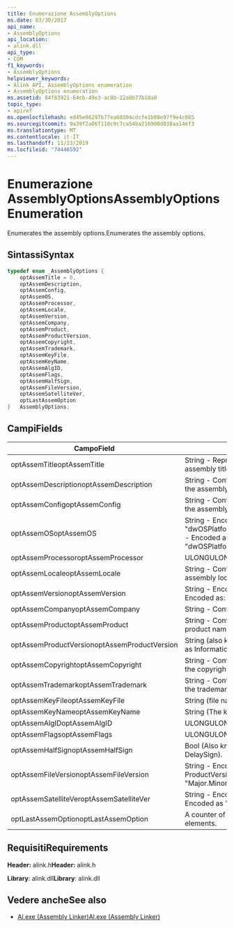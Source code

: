 ```yaml
---
title: Enumerazione AssemblyOptions
ms.date: 03/30/2017
api_name:
- AssemblyOptions
api_location:
- alink.dll
api_type:
- COM
f1_keywords:
- AssemblyOptions
helpviewer_keywords:
- Alink API, AssemblyOptions enumeration
- AssemblyOptions enumeration
ms.assetid: 84f83921-64cb-49e3-ac8b-22a0b77b18a8
topic_type:
- apiref
ms.openlocfilehash: ed45e06297b77ea60304cdcfe1b08e97f9e4c085
ms.sourcegitcommit: 9a39f2a06f110c9c7ca54ba216900d038aa14ef3
ms.translationtype: MT
ms.contentlocale: it-IT
ms.lasthandoff: 11/23/2019
ms.locfileid: "74446592"
---
```

# <a name="assemblyoptions-enumeration"></a><span data-ttu-id="0ea9c-102">Enumerazione AssemblyOptions</span><span class="sxs-lookup"><span data-stu-id="0ea9c-102">AssemblyOptions Enumeration</span></span>
<span data-ttu-id="0ea9c-103">Enumerates the assembly options.</span><span class="sxs-lookup"><span data-stu-id="0ea9c-103">Enumerates the assembly options.</span></span>  
  
## <a name="syntax"></a><span data-ttu-id="0ea9c-104">Sintassi</span><span class="sxs-lookup"><span data-stu-id="0ea9c-104">Syntax</span></span>  
  
```cpp  
typedef enum _AssemblyOptions {  
    optAssemTitle = 0,  
    optAssemDescription,  
    optAssemConfig,  
    optAssemOS,  
    optAssemProcessor,  
    optAssemLocale,  
    optAssemVersion,  
    optAssemCompany,  
    optAssemProduct,  
    optAssemProductVersion,  
    optAssemCopyright,  
    optAssemTrademark,  
    optAssemKeyFile,  
    optAssemKeyName,  
    optAssemAlgID,  
    optAssemFlags,  
    optAssemHalfSign,  
    optAssemFileVersion,  
    optAssemSatelliteVer,  
    optLastAssemOption  
}   AssemblyOptions;  
```  
  
## <a name="fields"></a><span data-ttu-id="0ea9c-105">Campi</span><span class="sxs-lookup"><span data-stu-id="0ea9c-105">Fields</span></span>  
  
|<span data-ttu-id="0ea9c-106">Campo</span><span class="sxs-lookup"><span data-stu-id="0ea9c-106">Field</span></span>|<span data-ttu-id="0ea9c-107">Descrizione</span><span class="sxs-lookup"><span data-stu-id="0ea9c-107">Description</span></span>|  
|-----------|-----------------|  
|<span data-ttu-id="0ea9c-108">optAssemTitle</span><span class="sxs-lookup"><span data-stu-id="0ea9c-108">optAssemTitle</span></span>|<span data-ttu-id="0ea9c-109">String - Represents the assembly title.</span><span class="sxs-lookup"><span data-stu-id="0ea9c-109">String - Represents the assembly title.</span></span>|  
|<span data-ttu-id="0ea9c-110">optAssemDescription</span><span class="sxs-lookup"><span data-stu-id="0ea9c-110">optAssemDescription</span></span>|<span data-ttu-id="0ea9c-111">String - Contains the assembly description.</span><span class="sxs-lookup"><span data-stu-id="0ea9c-111">String - Contains the assembly description.</span></span>|  
|<span data-ttu-id="0ea9c-112">optAssemConfig</span><span class="sxs-lookup"><span data-stu-id="0ea9c-112">optAssemConfig</span></span>|<span data-ttu-id="0ea9c-113">String - Contains the assembly configuration.</span><span class="sxs-lookup"><span data-stu-id="0ea9c-113">String - Contains the assembly configuration.</span></span>|  
|<span data-ttu-id="0ea9c-114">optAssemOS</span><span class="sxs-lookup"><span data-stu-id="0ea9c-114">optAssemOS</span></span>|<span data-ttu-id="0ea9c-115">String - Encoded as: "dwOSPlatformId.dwOSMajorVersion.dwOSMinorVersion".</span><span class="sxs-lookup"><span data-stu-id="0ea9c-115">String - Encoded as: "dwOSPlatformId.dwOSMajorVersion.dwOSMinorVersion".</span></span>|  
|<span data-ttu-id="0ea9c-116">optAssemProcessor</span><span class="sxs-lookup"><span data-stu-id="0ea9c-116">optAssemProcessor</span></span>|<span data-ttu-id="0ea9c-117">ULONG</span><span class="sxs-lookup"><span data-stu-id="0ea9c-117">ULONG</span></span>|  
|<span data-ttu-id="0ea9c-118">optAssemLocale</span><span class="sxs-lookup"><span data-stu-id="0ea9c-118">optAssemLocale</span></span>|<span data-ttu-id="0ea9c-119">String - Contains the assembly locale.</span><span class="sxs-lookup"><span data-stu-id="0ea9c-119">String - Contains the assembly locale.</span></span>|  
|<span data-ttu-id="0ea9c-120">optAssemVersion</span><span class="sxs-lookup"><span data-stu-id="0ea9c-120">optAssemVersion</span></span>|<span data-ttu-id="0ea9c-121">String - Encoded as: "Major.Minor.Build.Revision".</span><span class="sxs-lookup"><span data-stu-id="0ea9c-121">String - Encoded as: "Major.Minor.Build.Revision".</span></span>|  
|<span data-ttu-id="0ea9c-122">optAssemCompany</span><span class="sxs-lookup"><span data-stu-id="0ea9c-122">optAssemCompany</span></span>|<span data-ttu-id="0ea9c-123">String - Contains the company.</span><span class="sxs-lookup"><span data-stu-id="0ea9c-123">String - Contains the company.</span></span>|  
|<span data-ttu-id="0ea9c-124">optAssemProduct</span><span class="sxs-lookup"><span data-stu-id="0ea9c-124">optAssemProduct</span></span>|<span data-ttu-id="0ea9c-125">String - Contains the product name.</span><span class="sxs-lookup"><span data-stu-id="0ea9c-125">String - Contains the product name.</span></span>|  
|<span data-ttu-id="0ea9c-126">optAssemProductVersion</span><span class="sxs-lookup"><span data-stu-id="0ea9c-126">optAssemProductVersion</span></span>|<span data-ttu-id="0ea9c-127">String (also known as InformationalVersion).</span><span class="sxs-lookup"><span data-stu-id="0ea9c-127">String (also known as InformationalVersion).</span></span>|  
|<span data-ttu-id="0ea9c-128">optAssemCopyright</span><span class="sxs-lookup"><span data-stu-id="0ea9c-128">optAssemCopyright</span></span>|<span data-ttu-id="0ea9c-129">String - Contains the copyright information.</span><span class="sxs-lookup"><span data-stu-id="0ea9c-129">String - Contains the copyright information.</span></span>|  
|<span data-ttu-id="0ea9c-130">optAssemTrademark</span><span class="sxs-lookup"><span data-stu-id="0ea9c-130">optAssemTrademark</span></span>|<span data-ttu-id="0ea9c-131">String - Contains the trademark information.</span><span class="sxs-lookup"><span data-stu-id="0ea9c-131">String - Contains the trademark information.</span></span>|  
|<span data-ttu-id="0ea9c-132">optAssemKeyFile</span><span class="sxs-lookup"><span data-stu-id="0ea9c-132">optAssemKeyFile</span></span>|<span data-ttu-id="0ea9c-133">String (file name).</span><span class="sxs-lookup"><span data-stu-id="0ea9c-133">String (file name).</span></span>|  
|<span data-ttu-id="0ea9c-134">optAssemKeyName</span><span class="sxs-lookup"><span data-stu-id="0ea9c-134">optAssemKeyName</span></span>|<span data-ttu-id="0ea9c-135">String (The key name).</span><span class="sxs-lookup"><span data-stu-id="0ea9c-135">String (The key name).</span></span>|  
|<span data-ttu-id="0ea9c-136">optAssemAlgID</span><span class="sxs-lookup"><span data-stu-id="0ea9c-136">optAssemAlgID</span></span>|<span data-ttu-id="0ea9c-137">ULONG</span><span class="sxs-lookup"><span data-stu-id="0ea9c-137">ULONG</span></span>|  
|<span data-ttu-id="0ea9c-138">optAssemFlags</span><span class="sxs-lookup"><span data-stu-id="0ea9c-138">optAssemFlags</span></span>|<span data-ttu-id="0ea9c-139">ULONG</span><span class="sxs-lookup"><span data-stu-id="0ea9c-139">ULONG</span></span>|  
|<span data-ttu-id="0ea9c-140">optAssemHalfSign</span><span class="sxs-lookup"><span data-stu-id="0ea9c-140">optAssemHalfSign</span></span>|<span data-ttu-id="0ea9c-141">Bool (Also known as DelaySign).</span><span class="sxs-lookup"><span data-stu-id="0ea9c-141">Bool (Also known as DelaySign).</span></span>|  
|<span data-ttu-id="0ea9c-142">optAssemFileVersion</span><span class="sxs-lookup"><span data-stu-id="0ea9c-142">optAssemFileVersion</span></span>|<span data-ttu-id="0ea9c-143">String - Encoded as "Major.Minor.Build.Revision"--same as ProductVersion.</span><span class="sxs-lookup"><span data-stu-id="0ea9c-143">String - Encoded as "Major.Minor.Build.Revision"--same as ProductVersion.</span></span>|  
|<span data-ttu-id="0ea9c-144">optAssemSatelliteVer</span><span class="sxs-lookup"><span data-stu-id="0ea9c-144">optAssemSatelliteVer</span></span>|<span data-ttu-id="0ea9c-145">String - Encoded as "Major.Minor.Build.Revision".</span><span class="sxs-lookup"><span data-stu-id="0ea9c-145">String - Encoded as "Major.Minor.Build.Revision".</span></span>|  
|<span data-ttu-id="0ea9c-146">optLastAssemOption</span><span class="sxs-lookup"><span data-stu-id="0ea9c-146">optLastAssemOption</span></span>|<span data-ttu-id="0ea9c-147">A counter of the number of elements.</span><span class="sxs-lookup"><span data-stu-id="0ea9c-147">A counter of the number of elements.</span></span>|  
  
## <a name="requirements"></a><span data-ttu-id="0ea9c-148">Requisiti</span><span class="sxs-lookup"><span data-stu-id="0ea9c-148">Requirements</span></span>  
 <span data-ttu-id="0ea9c-149">**Header:** alink.h</span><span class="sxs-lookup"><span data-stu-id="0ea9c-149">**Header:** alink.h</span></span>  
  
 <span data-ttu-id="0ea9c-150">**Library**: alink.dll</span><span class="sxs-lookup"><span data-stu-id="0ea9c-150">**Library**: alink.dll</span></span>  
  
## <a name="see-also"></a><span data-ttu-id="0ea9c-151">Vedere anche</span><span class="sxs-lookup"><span data-stu-id="0ea9c-151">See also</span></span>

- [<span data-ttu-id="0ea9c-152">Al.exe (Assembly Linker)</span><span class="sxs-lookup"><span data-stu-id="0ea9c-152">Al.exe (Assembly Linker)</span></span>](../../tools/al-exe-assembly-linker.md)
